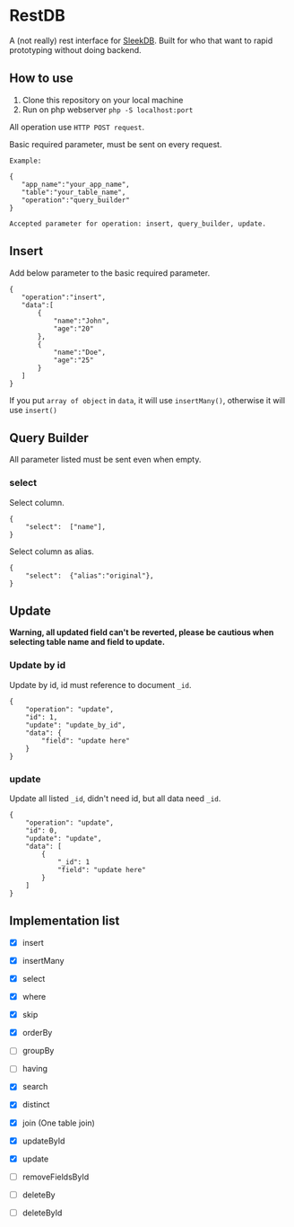 
# RestDB

A (not really) rest interface for [SleekDB](https://github.com/rakibtg/SleekDB). Built for who that want to rapid prototyping without doing backend.

## How to use
1. Clone this repository on your local machine
2. Run on php webserver
`php -S localhost:port`

All operation use `HTTP POST request`.

Basic required parameter, must be sent on every request.

    Example:
    
    {
       "app_name":"your_app_name",
       "table":"your_table_name",
       "operation":"query_builder"
    }
    
    Accepted parameter for operation: insert, query_builder, update.

## Insert

Add below parameter to the basic required parameter.
	
    {
       "operation":"insert",
       "data":[
	       {
		       "name":"John",
		       "age":"20"
	       },
	       {
		       "name":"Doe",
		       "age":"25"
	       }
       ]
    }
	
If you put `array of object` in `data`, it will use `insertMany()`, otherwise it will use `insert()`

## Query Builder
All parameter listed must be sent even when empty.

### select
Select column.

    {
	    "select":  ["name"],
    }

Select column as alias.
    
    {
	    "select":  {"alias":"original"},
    }

## Update
**Warning, all updated field can't be reverted, please be cautious when selecting table name and field to update.**

### Update by id
Update by id, id must reference to document `_id`.

    {
        "operation": "update",
        "id": 1,
        "update": "update_by_id",
        "data": {
            "field": "update here"
        }
    }

### update
Update all listed `_id`, didn't need id, but all data need `_id`.

    {
        "operation": "update",
        "id": 0,
        "update": "update",
        "data": [
            {
                "_id": 1
                "field": "update here"
            }
        ]
    }

## Implementation list

- [x] insert

- [x] insertMany

- [x] select

- [x] where

- [x] skip

- [x] orderBy

- [ ] groupBy

- [ ] having

- [x] search

- [x] distinct

- [x] join (One table join)

- [x] updateById

- [x] update

- [ ] removeFieldsById

- [ ] deleteBy

- [ ] deleteById